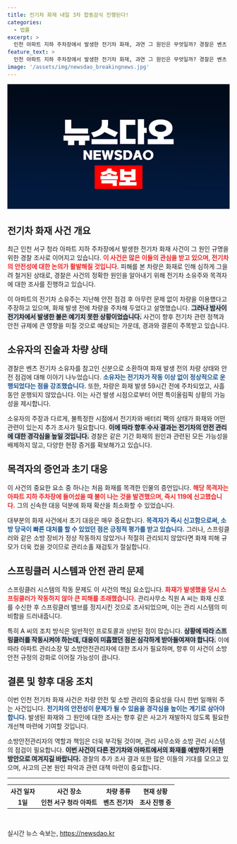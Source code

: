 ```yaml
---
title: 전기차 화재 내일 3차 합동감식 진행된다!
categories:
  - 법률
excerpt: >
  인천 아파트 지하 주차장에서 발생한 전기차 화재, 과연 그 원인은 무엇일까? 경찰은 벤츠 소유주와 최초 목격자를 조사하며 서둘러 수사에 나섰다. 스프링클러 작동 중단 이유와 함께 안전관리 책임자도 조사의 대상이 되고 있다. 진실이 밝혀질 이 사연 속으로 들어가 보자!
feature_text: >
  인천 아파트 지하 주차장에서 발생한 전기차 화재, 과연 그 원인은 무엇일까? 경찰은 벤츠 소유주와 최초 목격자를 조사하며 서둘러 수사에 나섰다. 스프링클러 작동 중단 이유와 함께 안전관리 책임자도 조사의 대상이 되고 있다. 진실이 밝혀질 이 사연 속으로 들어가 보자!
image: '/assets/img/newsdao_breakingnews.jpg'
---
```


<p><img src="/assets/img/newsdao_breakingnews.jpg" alt="koreaapp 속보" /></p>

<h2 data-ke-size="size26">전기차 화재 사건 개요</h2>

<p data-ke-size="size16">최근 인천 서구 청라 아파트 지하 주차장에서 발생한 전기차 화재 사건이 그 원인 규명을 위한 경찰 조사로 이어지고 있습니다. <b><span style="color: #ee2323;">이 사건은 많은 이들의 관심을 받고 있으며, 전기차의 안전성에 대한 논의가 활발해질 것입니다.</span></b> 피해를 본 차량은 화재로 인해 심하게 그을려 철거된 상태로, 경찰은 사건의 정확한 원인을 알아내기 위해 전기차 소유주와 목격자에 대한 조사를 진행하고 있습니다.</p>

<p data-ke-size="size16">이 아파트의 전기차 소유주는 지난해 안전 점검 후 아무런 문제 없이 차량을 이용했다고 주장하고 있으며, 화재 발생 전에 차량을 주차해 두었다고 설명했습니다. <b><span style="background-color: #21538527;">그러나 밤사이 전기차에서 발생한 불은 예기치 못한 상황이었습니다.</span></b> 사건이 향후 전기차 관련 정책과 안전 규제에 큰 영향을 미칠 것으로 예상되는 가운데, 경과와 결론이 주목받고 있습니다.</p>

<h2 data-ke-size="size26">소유자의 진술과 차량 상태</h2>

<p data-ke-size="size16">경찰은 벤츠 전기차 소유자를 참고인 신분으로 소환하여 화재 발생 전의 차량 상태와 안전 점검에 대해 이야기 나누었습니다. <b><span style="color: #1a5490;">소유자는 전기차가 작동 이상 없이 정상적으로 운행되었다는 점을 강조했습니다.</span></b> 또한, 차량은 화재 발생 59시간 전에 주차되었고, 사흘 동안 운행되지 않았습니다. 이는 사건 발생 시점으로부터 어떤 특이올림픽 상황의 가능성을 제시합니다.</p>

<p data-ke-size="size16">소유자의 주장과 다르게, 불특정한 시점에서 전기차와 배터리 팩의 상태가 화재와 어떤 관련이 있는지 추가 조사가 필요합니다. <b><span style="background-color: #21538527;">이에 따라 향후 수사 결과는 전기차의 안전 관리에 대한 경각심을 높일 것입니다.</span></b> 경찰은 같은 기간 화재의 원인과 관련된 모든 가능성을 배제하지 않고, 다양한 현장 증거를 확보해가고 있습니다.</p>

<h2 data-ke-size="size26">목격자의 증언과 초기 대응</h2>

<p data-ke-size="size16">이 사건의 중요한 요소 중 하나는 처음 화재를 목격한 인물의 증언입니다. <b><span style="color: #ee2323;">해당 목격자는 아파트 지하 주차장에 들어섰을 때 불이 나는 것을 발견했으며, 즉시 119에 신고했습니다.</span></b> 그의 신속한 대응 덕분에 화재 확산을 최소화할 수 있었습니다.</p>

<p data-ke-size="size16">대부분의 화재 사건에서 초기 대응은 매우 중요합니다. <b><span style="color: #1a5490;">목격자가 즉시 신고함으로써, 소방 당국이 빠른 대처를 할 수 있었던 점은 긍정적 평가를 받고 있습니다.</span></b> 그러나, 스프링클러와 같은 소방 장비가 정상 작동하지 않았거나 적절히 관리되지 않았다면 화재 피해 규모가 더욱 컸을 것이므로 관리소홀 재검토가 절실합니다.</p>

<h2 data-ke-size="size26">스프링클러 시스템과 안전 관리 문제</h2>

<p data-ke-size="size16">스프링클러 시스템의 작동 문제도 이 사건의 핵심 요소입니다. <b><span style="color: #ee2323;">화재가 발생했을 당시 스프링클러가 작동하지 않아 큰 피해를 초래했습니다.</span></b> 관리사무소 직원 A 씨는 화재 신호를 수신한 후 스프링클러 밸브를 정지시킨 것으로 조사되었으며, 이는 관리 시스템의 미비함을 드러내줍니다.</p>

<p data-ke-size="size16">특히 A 씨의 조치 방식은 일반적인 프로토콜과 상반된 점이 많습니다. <b><span style="background-color: #21538527;">상황에 따라 스프링클러를 작동시켜야 하는데, 대응이 미흡했던 점은 심각하게 받아들여져야 합니다.</span></b> 이에 따라 아파트 관리소장 및 소방안전관리자에 대한 조사가 필요하며, 향후 이 사건이 소방 안전 규정의 강화로 이어질 가능성이 큽니다.</p>

<h2 data-ke-size="size26">결론 및 향후 대응 조치</h2>

<p data-ke-size="size16">이번 인천 전기차 화재 사건은 차량 안전 및 소방 관리의 중요성을 다시 한번 일깨워 주는 사건입니다. <b><span style="color: #1a5490;">전기차의 안전성이 문제가 될 수 있음을 경각심을 높이는 계기로 삼아야 합니다.</span></b> 발생된 화재와 그 원인에 대한 조사는 향후 같은 사고가 재발하지 않도록 필요한 개선책 마련에 기여할 것입니다.</p>

<p data-ke-size="size16">소방안전관리자의 역할과 책임은 더욱 부각될 것이며, 관리 사무소와 소방 관리 시스템의 점검이 필요합니다. <b><span style="background-color: #21538527;">이번 사건이 다른 전기차와 아파트에서의 화재를 예방하기 위한 방안으로 여겨지길 바랍니다.</span></b> 경찰의 추가 조사 결과 또한 많은 이들의 기대를 모으고 있으며, 사고의 근본 원인 파악과 관련 대책 마련이 중요합니다.</p>

<hr>

<table style="width:100%">
    <tr>
        <th><b>사건 일자</b></th>
        <th><b>사건 장소</b></th>
        <th><b>차량 종류</b></th>
        <th><b>현재 상황</b></th>
    </tr>
    <tr>
        <td style="text-align: center; height: 17px;"><b>1일</b></td>
        <td style="text-align: center; height: 17px;"><b>인천 서구 청라 아파트</b></td>
        <td style="text-align: center; height: 17px;"><b>벤츠 전기차</b></td>
        <td style="text-align: center; height: 17px;"><b>조사 진행 중</b></td>
    </tr>
</table>

<p data-ke-size="size16">&nbsp;</p>
실시간 뉴스 속보는, <a href="https://newsdao.kr" rel="dofollow">https://newsdao.kr</a>


